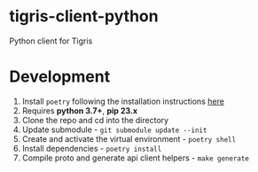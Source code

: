 # tigris-client-python

Python client for Tigris

# Development

1. Install `poetry` following the installation instructions [here](https://python-poetry.org/docs/#installation)
2. Requires **python 3.7+**, **pip 23.x**
3. Clone the repo and cd into the directory
4. Update submodule - `git submodule update --init`
5. Create and activate the virtual environment - `poetry shell`
6. Install dependencies - `poetry install`
7. Compile proto and generate api client helpers - `make generate`
